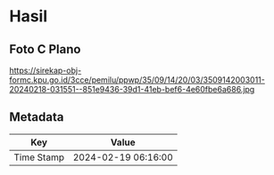 # Hasil

## Foto C Plano

https://sirekap-obj-formc.kpu.go.id/3cce/pemilu/ppwp/35/09/14/20/03/3509142003011-20240218-031551--851e9436-39d1-41eb-bef6-4e60fbe6a686.jpg


## Metadata

| Key        | Value               |
| ---------- | ------------------- |
| Time Stamp | 2024-02-19 06:16:00 |



